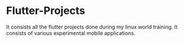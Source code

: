 # Flutter-Projects
It consists all the flutter projects done during my linux world training. It consists of various experimental mobile applications.
